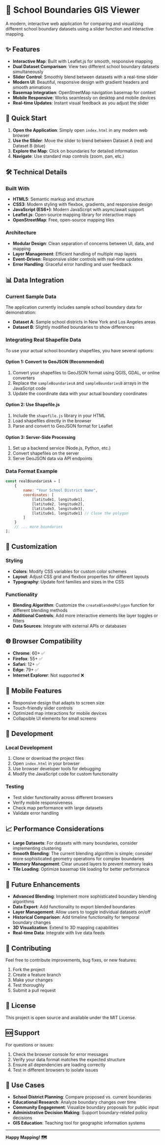 # 🏫 School Boundaries GIS Viewer

A modern, interactive web application for comparing and visualizing different school boundary datasets using a slider function and interactive mapping.

## ✨ Features

- **Interactive Map**: Built with Leaflet.js for smooth, responsive mapping
- **Dual Dataset Comparison**: View two different school boundary datasets simultaneously
- **Slider Control**: Smoothly blend between datasets with a real-time slider
- **Modern UI**: Beautiful, responsive design with gradient headers and smooth animations
- **Basemap Integration**: OpenStreetMap navigation basemap for context
- **Mobile Responsive**: Works seamlessly on desktop and mobile devices
- **Real-time Updates**: Instant visual feedback as you adjust the slider

## 🚀 Quick Start

1. **Open the Application**: Simply open `index.html` in any modern web browser
2. **Use the Slider**: Move the slider to blend between Dataset A (red) and Dataset B (blue)
3. **Explore the Map**: Click on boundaries for detailed information
4. **Navigate**: Use standard map controls (zoom, pan, etc.)

## 🛠️ Technical Details

### Built With
- **HTML5**: Semantic markup and structure
- **CSS3**: Modern styling with flexbox, gradients, and responsive design
- **JavaScript (ES6+)**: Modern JavaScript with async/await support
- **Leaflet.js**: Open-source mapping library for interactive maps
- **OpenStreetMap**: Free, open-source mapping tiles

### Architecture
- **Modular Design**: Clean separation of concerns between UI, data, and mapping
- **Layer Management**: Efficient handling of multiple map layers
- **Event-Driven**: Responsive slider controls with real-time updates
- **Error Handling**: Graceful error handling and user feedback

## 📊 Data Integration

### Current Sample Data
The application currently includes sample school boundary data for demonstration:
- **Dataset A**: Sample school districts in New York and Los Angeles areas
- **Dataset B**: Slightly modified boundaries to show differences

### Integrating Real Shapefile Data

To use your actual school boundary shapefiles, you have several options:

#### Option 1: Convert to GeoJSON (Recommended)
1. Convert your shapefiles to GeoJSON format using QGIS, GDAL, or online converters
2. Replace the `sampleBoundariesA` and `sampleBoundariesB` arrays in the JavaScript code
3. Update the coordinate data with your actual boundary coordinates

#### Option 2: Use Shapefile.js
1. Include the `shapefile.js` library in your HTML
2. Load shapefiles directly in the browser
3. Parse and convert to GeoJSON format for Leaflet

#### Option 3: Server-Side Processing
1. Set up a backend service (Node.js, Python, etc.)
2. Convert shapefiles on the server
3. Serve GeoJSON data via API endpoints

### Data Format Example
```javascript
const realBoundariesA = [
    {
        name: "Your School District Name",
        coordinates: [
            [latitude1, longitude1],
            [latitude2, longitude2],
            [latitude3, longitude3],
            [latitude1, longitude1] // Close the polygon
        ]
    }
    // ... more boundaries
];
```

## 🎨 Customization

### Styling
- **Colors**: Modify CSS variables for custom color schemes
- **Layout**: Adjust CSS grid and flexbox properties for different layouts
- **Typography**: Update font families and sizes in the CSS

### Functionality
- **Blending Algorithm**: Customize the `createBlendedPolygon` function for different blending methods
- **Additional Controls**: Add more interactive elements like layer toggles or filters
- **Data Sources**: Integrate with external APIs or databases

## 🌐 Browser Compatibility

- **Chrome**: 60+ ✅
- **Firefox**: 55+ ✅
- **Safari**: 12+ ✅
- **Edge**: 79+ ✅
- **Internet Explorer**: Not supported ❌

## 📱 Mobile Features

- Responsive design that adapts to screen size
- Touch-friendly slider controls
- Optimized map interactions for mobile devices
- Collapsible UI elements for small screens

## 🔧 Development

### Local Development
1. Clone or download the project files
2. Open `index.html` in your browser
3. Use browser developer tools for debugging
4. Modify the JavaScript code for custom functionality

### Testing
- Test slider functionality across different browsers
- Verify mobile responsiveness
- Check map performance with large datasets
- Validate error handling

## 📈 Performance Considerations

- **Large Datasets**: For datasets with many boundaries, consider implementing clustering
- **Smooth Blending**: The current blending algorithm is simple; consider more sophisticated geometry operations for complex boundaries
- **Memory Management**: Clear unused layers to prevent memory leaks
- **Tile Loading**: Optimize basemap tile loading for better performance

## 🚀 Future Enhancements

- **Advanced Blending**: Implement more sophisticated boundary blending algorithms
- **Data Export**: Add functionality to export blended boundaries
- **Layer Management**: Allow users to toggle individual datasets on/off
- **Historical Comparison**: Add timeline functionality for temporal boundary changes
- **3D Visualization**: Extend to 3D mapping capabilities
- **Real-time Data**: Integrate with live data feeds

## 🤝 Contributing

Feel free to contribute improvements, bug fixes, or new features:
1. Fork the project
2. Create a feature branch
3. Make your changes
4. Test thoroughly
5. Submit a pull request

## 📄 License

This project is open source and available under the MIT License.

## 🆘 Support

For questions or issues:
1. Check the browser console for error messages
2. Verify your data format matches the expected structure
3. Ensure all dependencies are loading correctly
4. Test in different browsers to isolate issues

## 🎯 Use Cases

- **School District Planning**: Compare proposed vs. current boundaries
- **Educational Research**: Analyze boundary changes over time
- **Community Engagement**: Visualize boundary proposals for public input
- **Administrative Decision Making**: Support boundary-related policy decisions
- **GIS Education**: Teaching tool for geographic information systems

---

**Happy Mapping! 🗺️**
